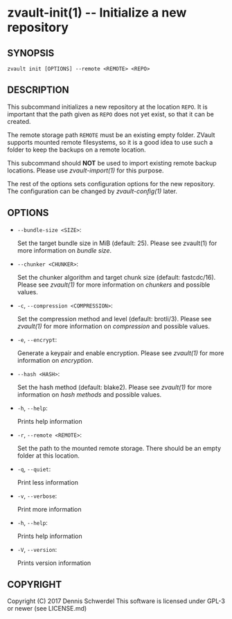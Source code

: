 zvault-init(1) -- Initialize a new repository
=============================================

## SYNOPSIS

`zvault init [OPTIONS] --remote <REMOTE> <REPO>`


## DESCRIPTION

This subcommand initializes a new repository at the location `REPO`. It is
important that the path given as `REPO` does not yet exist, so that it can be
created.

The remote storage path `REMOTE` must be an existing empty folder. ZVault
supports mounted remote filesystems, so it is a good idea to use such a folder
to keep the backups on a remote location.

This subcommand should **NOT** be used to import existing remote backup
locations. Please use _zvault-import(1)_ for this purpose.

The rest of the options sets configuration options for the new repository. The
configuration can be changed by _zvault-config(1)_ later.


## OPTIONS

* `--bundle-size <SIZE>`:

  Set the target bundle size in MiB (default: 25).
  Please see zvault(1) for more information on *bundle size*.


* `--chunker <CHUNKER>`:

  Set the chunker algorithm and target chunk size (default: fastcdc/16).
  Please see _zvault(1)_ for more information on *chunkers* and possible
  values.


* `-c`, `--compression <COMPRESSION>`:

  Set the compression method and level (default: brotli/3).
  Please see _zvault(1)_ for more information on *compression* and possible
  values.


* `-e`, `--encrypt`:

  Generate a keypair and enable encryption.
  Please see _zvault(1)_ for more information on *encryption*.


* `--hash <HASH>`:

  Set the hash method (default: blake2).
  Please see _zvault(1)_ for more information on *hash methods* and possible
  values.


* `-h`, `--help`:

  Prints help information


* `-r`, `--remote <REMOTE>`:

  Set the path to the mounted remote storage. There should be an empty folder
  at this location.


* `-q`, `--quiet`:

  Print less information


* `-v`, `--verbose`:

  Print more information


* `-h`, `--help`:

  Prints help information


* `-V`, `--version`:     

  Prints version information



## COPYRIGHT

Copyright (C) 2017  Dennis Schwerdel
This software is licensed under GPL-3 or newer (see LICENSE.md)
